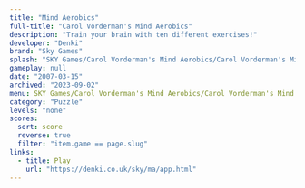 ```yaml
---
title: "Mind Aerobics"
full-title: "Carol Vorderman's Mind Aerobics"
description: "Train your brain with ten different exercises!"
developer: "Denki"
brand: "Sky Games"
splash: "SKY Games/Carol Vorderman's Mind Aerobics/Carol Vorderman's Mind Aerobics/Splash.jpg"
gameplay: null
date: "2007-03-15"
archived: "2023-09-02"
menu: SKY Games/Carol Vorderman's Mind Aerobics/Carol Vorderman's Mind Aerobics/Menu.jpg
category: "Puzzle"
levels: "none"
scores:
  sort: score
  reverse: true
  filter: "item.game == page.slug"
links:
  - title: Play
    url: "https://denki.co.uk/sky/ma/app.html"
---
```

